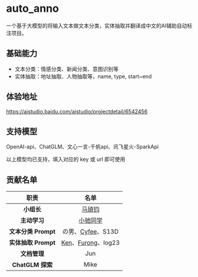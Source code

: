# auto_anno

一个基于大模型的将输入文本做文本分类，实体抽取并翻译成中文的AI辅助自动标注项目。

## 基础能力

- 文本分类：情感分类、新闻分类、意图识别等
- 实体抽取：地址抽取、人物抽取等，name, type, start~end

## 体验地址

https://aistudio.baidu.com/aistudio/projectdetail/6542456

## 支持模型

OpenAI-api、ChatGLM、文心一言-千帆api、讯飞星火-SparkApi

以上模型均已支持，填入对应的 key 或 url 即可使用

## 贡献名单

|           职责           |                                     名单                                     |
| :-----------------------: | :--------------------------------------------------------------------------: |
|     **小组长**     |                     [马琦钧](https://github.com/Skypow2012)                     |
|    **主动学习**    |                      [小驰同学](https://github.com/zsc19)                      |
| **文本分类 Prompt** |                  の男、[Cyfee](https://github.com/Cyfee)、S13D                  |
| **实体抽取 Prompt** | [Ken](https://github.com/C0dem0nk3y)、[Furong](https://github.com/momo4826)、log23 |
|    **文档管理**    |                                     Jun                                     |
|  **ChatGLM 探索**  |                                     Mike                                     |
